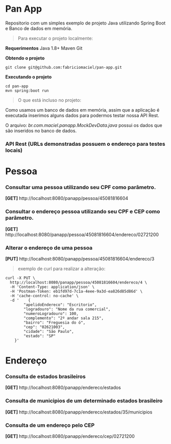 # Pan App

Repositorio com um simples exemplo de projeto Java utilizando Spring Boot e Banco de dados em memória.

> Para executar o projeto localmente:

**Requerimentos**
Java 1.8+
Maven
Git

**Obtendo o projeto**
```
git clone git@github.com:fabriciomaciel/pan-app.git
```

**Executando o projeto**
```
cd pan-app
mvn spring:boot run
```

> O que está incluso no projeto:

Como usamos um banco de dados em memória, assim que a aplicação é executada inserimos alguns dados para
podermos testar nossa API Rest.

O arquivo: *br.com.maciel.panapp.MockDevData.java* possui os dados que são inseridos no banco de dados.

### API Rest (URLs demonstradas possuem o endereço para testes locais)

# Pessoa

### Consultar uma pessoa utilizando seu CPF como parâmetro.

**[GET]** http://localhost:8080/panapp/pessoa/45081816604

### Consultar o endereço pessoa utilizando seu CPF e CEP como parâmetro.

**[GET]** http://localhost:8080/panapp/pessoa/45081816604/endereco/02721200

### Alterar o endereço de uma pessoa

**[PUT]** http://localhost:8080/panapp/pessoa/45081816604/endereco/3

> exemplo de curl para realizar a alteração:
```
curl -X PUT \
  http://localhost:8080/panapp/pessoa/45081816604/endereco/4 \
  -H 'Content-Type: application/json' \
  -H 'Postman-Token: eb1fd97d-7c1a-4eee-9a3d-ea826d85d86d' \
  -H 'cache-control: no-cache' \
  -d '    {
        "apelidoEndereco": "Escritorio",
        "logradouro": "Nome da rua comercial",
        "numeroLogradouro": 100,
        "complemento": "2º andar sala 215",
        "bairro": "Freguesia do ó",
        "cep": "02621003",
        "cidade": "São Paulo",
        "estado": "SP"
    }'
```

# Endereço

### Consulta de estados brasileiros

**[GET]**  http://localhost:8080/panapp/endereco/estados

### Consulta de municipios de um determinado estados brasileiro

**[GET]**  http://localhost:8080/panapp/endereco/estados/35/municipios

### Consulta de um endereço pelo CEP

**[GET]**  http://localhost:8080/panapp/endereco/cep/02721200
